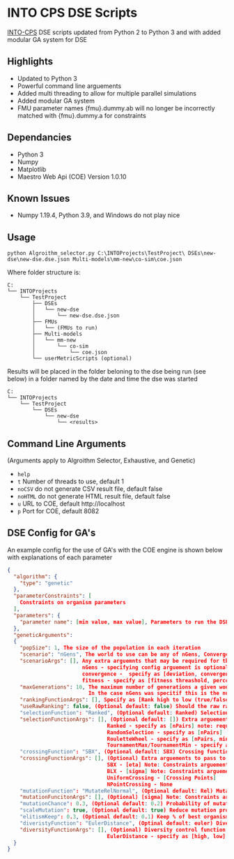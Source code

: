 # INTO CPS DSE Scripts

[INTO-CPS](https://into-cps.org/) DSE scripts updated from Python 2 to Python 3 and with added modular GA system for DSE

## Highlights
- Updated to Python 3
- Powerful command line arguements
- Added multi threading to allow for multiple parallel simulations
- Added modular GA system
- FMU parameter names {fmu}.dummy.ab will no longer be incorrectly matched with {fmu}.dummy.a for constraints

## Dependancies
- Python 3
- Numpy
- Matplotlib
- Maestro Web Api (COE) Version 1.0.10

## Known Issues
  - Numpy 1.19.4, Python 3.9, and Windows do not play nice

## Usage

```console
python Algroithm_selector.py C:\INTOProjects\TestProject\ DSEs\new-dse\new-dse.dse.json Multi-models\mm-new\co-sim\coe.json
```

Where folder structure is:
```
C:
└── INTOProjects
    └── TestProject
        ├── DSEs
        │   └── new-dse
        │       └── new-dse.dse.json
        ├── FMUs
        │   └── (FMUs to run)
        ├── Multi-models
        │   └── mm-new
        │       └── co-sim
        │           └── coe.json
        └── userMetricScripts (optional)
```

Results will be placed in the folder beloning to the dse being run (see below) in a folder named by the date and time the dse was started
```
C:
└── INTOProjects
    └── TestProject
        └── DSEs
            └── new-dse
                └── <results>
```

## Command Line Arguments

(Arguments apply to Algroithm Selector, Exhaustive, and Genetic)

- `help`
- `t` Number of threads to use, default 1
- `noCSV` do not generate CSV result file, default false
- `noHTML` do not generate HTML result file, default false
- `u` URL to COE, default http://localhost
- `p` Port for COE, default 8082

## DSE Config for GA's

An example config for the use of GA's with the COE engine is shown below with explanations of each parameter 

```json
{
  "algorithm": {
    "type": "genetic"
  },
  "parameterConstraints": [
    Constraints on organism parameters
  ],
  "parameters": {
    "parameter name": [min value, max value], Parameters to run the DSE on with a min and max ragne to create the initial population from 
  },
  "geneticArguments": 
  {
    "popSize": 1, The size of the population in each iteration
    "scenario": "nGens", The world to use can be any of nGens, Convergence, or Fitness
    "scenarioArgs": [], Any extra arguemnts that may be required for the GA world specified in scenario
                        nGens - specifying config arguement is optional
                        convergence -  specify as [deviation, convergence generations]
                        fitness - specify as [fitness threashold, percentage]
    "maxGenerations": 10, The maximum number of generations a given would can run for.
                          In the case nGens was specitif this is the number of generations the world will run for
    "rankingFunctionArgs": [], Specify as [Rank high to low (true/false), Result Key to look for in Objectives.json to use as ranking]
    "useRawRanking": false, (Optional default: false) Should the raw ranking be used
    "selectionFunction": "Ranked", (Optional default: Ranked) Selection function to be used choose from Ranked, RandomSelection, RouletteWheel, or TounamentMax/Min
    "selectionFunctionArgs": [], (Optional default: []) Extra arguements to pass to the selection function
                                Ranked - specify as [nPairs] note: requires useRawRaking = false
                                RandomSelection - specify as [nPairs]
                                RouletteWheel - specify as [nPairs, minimise fitness]
                                TournamentMax/TournamentMin - specify as [nPairs, tounament size]
    "crossingFunction": "SBX", (Optional default: SBX) Crossing function to use choose from SBX, BLX, UniformCrossing, or NPointCrossing
    "crossingFunctionArgs": [], (Optional) Extra arguements to pass to the crossing function
                                SBX - [eta] Note: Constraints arguement is automatically added
                                BLX - [sigma] Note: Constraints arguement is automatically added
                                UniformCrossing - [Crossing Points] 
                                NPointCrossing - None
    "mutationFunction": "MutateRelNormal", (Optional default: Rel) Mutation function to use choose from MutateRelNormal, MutateAbsNormal
    "mutationFuncitonArgs": [], (Optional) [sigma] Note: Constraints are automatically added
    "mutationChance": 0.3, (Optional default: 0.2) Probability of mutation
    "scaleMutation": true, (Optional default: true) Reduce mutation probability as GA runs
    "elitismKeep": 0.3, (Optional default: 0.1) Keep % of best organisms from previous generation
    "diveristyFunction": "EulerDistance", (Optinal default: euler) Diversity control function choose from EulerDistance, or None
    "diversityFunctionArgs": [], (Optional) Diversity control function arguments
                                EulerDistance - specify as [high, low]
  }
}
```
